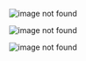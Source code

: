![image not found](https://cdn.discordapp.com/attachments/777783416346902538/949882920364023808/unknown.png)

![image not found](https://cdn.discordapp.com/attachments/777783416346902538/949883043181654084/unknown.png)

![image not found](https://cdn.discordapp.com/attachments/777783416346902538/949883107392249936/unknown.png)
